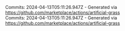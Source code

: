 Commits: 2024-04-13T05:11:26.947Z - Generated via https://github.com/marketplace/actions/artificial-grass
<br>
Commits: 2024-04-13T05:11:26.947Z - Generated via https://github.com/marketplace/actions/artificial-grass
<br>
